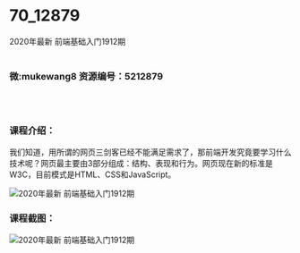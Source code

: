 # 70_12879
2020年最新 前端基础入门1912期
<br/></br>
<h3>微:mukewang8 资源编号：5212879</h3>
<br/></br>
<h3>课程介绍：</h3>
<p>我们知道，用所谓的网页三剑客已经不能满足需求了，那<a title="查看与 前端 相关的文章" target="_blank">前端</a>开发究竟要学习什么技术呢？网页最主要由3部分组成：结构、表现和行为。网页现在新的标准是W3C，目前模式是HTML、CSS和JavaScript。</p>
<p><img src="https://www.ko996.com/wp-content/uploads/img/2020/05/2-43-300x217.png" alt="2020年最新 前端基础入门1912期"></p>
<div class="info-desc">
<h3>课程截图：</h3>
<p><img src="https://www.ko996.com/wp-content/uploads/img/2020/05/1-47.png" alt="2020年最新 前端基础入门1912期"></p>


			
</div>

